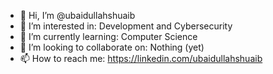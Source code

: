 - 👋 Hi, I’m @ubaidullahshuaib
- 👀 I’m interested in: Development and Cybersecurity
- 🌱 I’m currently learning: Computer Science
- 💞️ I’m looking to collaborate on: Nothing (yet)
- 📫 How to reach me: https://linkedin.com/ubaidullahshuaib

<!---
ubaidullahshuaib/ubaidullahshuaib is a ✨ special ✨ repository because its `README.md` (this file) appears on your GitHub profile.
You can click the Preview link to take a look at your changes.
--->
